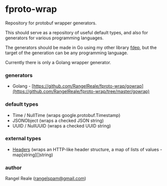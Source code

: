 # fproto-wrap

Repository for protobuf wrapper generators.

This should serve as a repository of useful default types, and also for generators for various programming languages.

The generators should be made in Go using my other library [fdep](https://github.com/RangelReale/fproto/tree/master/fdep), but the
target of the generation can be any programming language.

Currently there is only a Golang wrapper generator.

### generators

* Golang - [https://github.com/RangelReale/fproto-wrap/gowrap](https://github.com/RangelReale/fproto-wrap/tree/master/gowrap)

### default types

* Time / NullTime (wraps google.protobuf.Timestamp)
* JSONObject (wraps a checked JSON string)
* UUID / NullUUID (wraps a checked UUID string)

### external types

* [Headers](https://github.com/RangelReale/fproto-wrap-headers) (wraps an HTTP-like header structure, a map of lists of values - map[string][]string)

### author

Rangel Reale (rangelspam@gmail.com)
